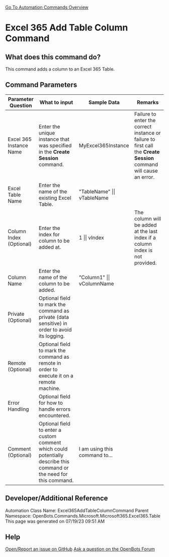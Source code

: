 <!--TITLE: Excel 365 Add Table Column Command -->
<!-- SUBTITLE: a command in the Microsoft Commands\Microsoft 365\Excel 365\Table group. -->
[Go To Automation Commands Overview](/automation-commands)


# Excel 365 Add Table Column Command


## What does this command do?
This command adds a column to an Excel 365 Table.


## Command Parameters
| Parameter Question   	| What to input  	|  Sample Data 	| Remarks  	|
| ---                    | ---               | ---           | ---       |
|Excel 365 Instance Name|Enter the unique instance that was specified in the **Create Session** command.|MyExcel365Instance|Failure to enter the correct instance or failure to first call the **Create Session** command will cause an error.|
|Excel Table Name|Enter the name of the existing Excel Table.|"TableName" \|\| vTableName||
|Column Index (Optional)|Enter the index for column to be added at.|1 \|\| vIndex|The column will be added at the last index if a column index is not provided.|
|Column Name|Enter the name of the column to be added.|"Column1" \|\| vColumnName||
|Private (Optional)|Optional field to mark the command as private (data sensitive) in order to avoid its logging.|||
|Remote (Optional)|Optional field to mark the command as remote in order to execute it on a remote machine.|||
|Error Handling|Optional field for how to handle errors encountered.|||
|Comment (Optional)|Optional field to enter a custom comment which could potentially describe this command or the need for this command.|I am using this command to...||


## Developer/Additional Reference
Automation Class Name: Excel365AddTableColumnCommand
Parent Namespace: OpenBots.Commands.Microsoft.Microsoft365.Excel365.Table
This page was generated on 07/19/23 09:51 AM


## Help
[Open/Report an issue on GitHub](https://github.com/OpenBotsAI/OpenBots.Studio/issues/new)
[Ask a question on the OpenBots Forum](https://openbots.ai/forums/)
